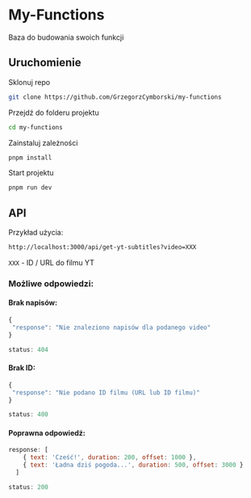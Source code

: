 
# My-Functions

Baza do budowania swoich funkcji

## Uruchomienie

Sklonuj repo

```bash
git clone https://github.com/GrzegorzCymborski/my-functions
```

Przejdź do folderu projektu

```bash
cd my-functions
```

Zainstaluj zależności

```bash
pnpm install
```

Start projektu

```bash
pnpm run dev
```


## API
Przykład użycia:
```bash
http://localhost:3000/api/get-yt-subtitles?video=XXX
```
`XXX` - ID / URL do filmu YT


### Możliwe odpowiedzi:
#### Brak napisów:
```js
{
 "response": "Nie znaleziono napisów dla podanego video"
}

status: 404
```

#### Brak ID:
```js
{
 "response": "Nie podano ID filmu (URL lub ID filmu)"
}

status: 400
```

#### Poprawna odpowiedź:

```js
response: [
    { text: 'Cześć!', duration: 200, offset: 1000 },
    { text: 'Ładna dziś pogoda...', duration: 500, offset: 3000 }
  ]

status: 200 
```

